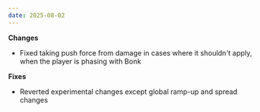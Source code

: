 ```yaml
---
date: 2025-08-02
---
```


**Changes**

* Fixed taking push force from damage in cases where it shouldn't apply, when the player is phasing with Bonk

**Fixes**

* Reverted experimental changes except global ramp-up and spread changes
